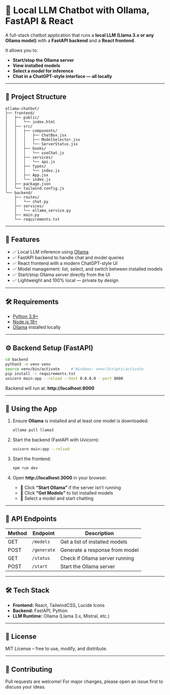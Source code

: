 # 🧠 Local LLM Chatbot with Ollama, FastAPI & React

A full-stack chatbot application that runs a **local LLM (Llama 3.x or any Ollama model)** with a **FastAPI backend** and a **React frontend**.  

It allows you to:

- **Start/stop the Ollama server**
- **View installed models**
- **Select a model for inference**
- **Chat in a ChatGPT-style interface — all locally**

---

## 📁 Project Structure

```
ollama-chatbot/
├── frontend/
│   ├── public/
│   │   └── index.html
│   ├── src/
│   │   ├── components/
│   │   │   ├── ChatBox.jsx
│   │   │   ├── ModelSelector.jsx
│   │   │   └── ServerStatus.jsx
│   │   ├── hooks/
│   │   │   └── useChat.js
│   │   ├── services/
│   │   │   └── api.js
│   │   ├── types/
│   │   │   └── index.js
│   │   ├── App.jsx
│   │   └── index.js
│   ├── package.json
│   └── tailwind.config.js
└── backend/
    ├── routes/
    │   └── chat.py
    ├── services/
    │   └── ollama_service.py
    ├── main.py
    └── requirements.txt
```

---

## 🚀 Features

- ✅ Local LLM inference using [Ollama](https://ollama.com)  
- ✅ FastAPI backend to handle chat and model queries  
- ✅ React frontend with a modern ChatGPT-style UI  
- ✅ Model management: list, select, and switch between installed models  
- ✅ Start/stop Ollama server directly from the UI  
- ✅ Lightweight and 100% local — private by design  

---

## 🛠️ Requirements

- [Python 3.9+](https://www.python.org/downloads/)  
- [Node.js 18+](https://nodejs.org/)  
- [Ollama](https://ollama.com/download) installed locally  

---

## ⚙️ Backend Setup (FastAPI)

```bash
cd backend
python3 -m venv venv
source venv/bin/activate     # Windows: venv\Scripts\activate
pip install -r requirements.txt
uvicorn main:app --reload --host 0.0.0.0 --port 8000
```

Backend will run at: **http://localhost:8000**

---

## 🧠 Using the App

1. Ensure **Ollama** is installed and at least one model is downloaded:

   ```bash
   ollama pull llama3
   ```

2. Start the backend (FastAPI with Uvicorn):

   ```bash
   uvicorn main:app --reload
   ```

3. Start the frontend:

   ```bash
   npm run dev
   ```

4. Open **http://localhost:3000** in your browser.

   - 🔘 Click **“Start Ollama”** if the server isn’t running  
   - 📜 Click **“Get Models”** to list installed models  
   - 🤖 Select a model and start chatting  

---

## 📡 API Endpoints

| Method | Endpoint   | Description                    |
|--------|------------|--------------------------------|
| GET    | `/models`  | Get a list of installed models |
| POST   | `/generate`| Generate a response from model |
| GET    | `/status`  | Check if Ollama server running |
| POST   | `/start`   | Start the Ollama server        |

---

## 🛠️ Tech Stack

- **Frontend:** React, TailwindCSS, Lucide Icons  
- **Backend:** FastAPI, Python  
- **LLM Runtime:** Ollama (Llama 3.x, Mistral, etc.)  

---

## 📜 License

MIT License – free to use, modify, and distribute.

---

## 🤝 Contributing

Pull requests are welcome! For major changes, please open an issue first to discuss your ideas.
